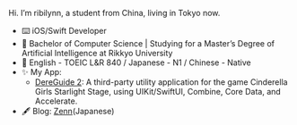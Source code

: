 Hi. I’m ribilynn, a student from China, living in Tokyo now.
- ⌨️  iOS/Swift Developer
- 📖  Bachelor of Computer Science | Studying for a Master’s Degree of Artificial Intelligence at Rikkyo University
- 🙊  English - TOEIC L&R 840 /  Japanese - N1 / Chinese - Native
- ✨  My App:
  - [DereGuide 2](https://apps.apple.com/us/app/id1493630000): A third-party utility application for the game Cinderella Girls Starlight Stage, using UIKit/SwiftUI, Combine, Core Data, and Accelerate.
- 🖋 Blog: [Zenn](https://zenn.dev/ribilynn)(Japanese)

